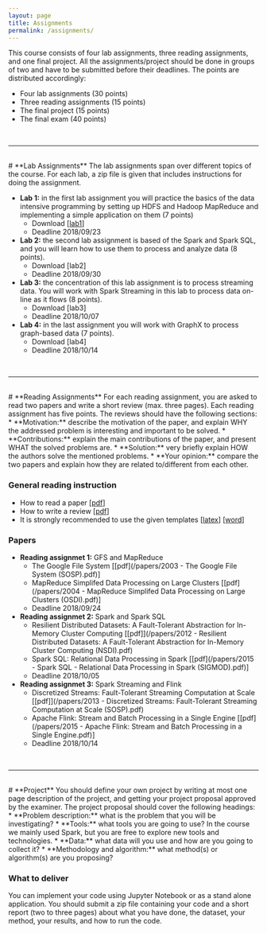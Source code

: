 ```yaml
---
layout: page
title: Assignments
permalink: /assignments/
---
```

This course consists of four lab assignments, three reading assignments, and one final project. All the assignments/project should be done in groups of two and have to be submitted before their deadlines. The points are distributed accordingly:
<ul>
<li>Four lab assignments (30 points)</li>
<li>Three reading assignments (15 points)</li>
<li>The final project (15 points)</li>
<li>The final exam (40 points)</li>
</ul>

<br>
<hr>
<br>
# **Lab Assignments**
The lab assignments span over different topics of the course. For each lab, a zip file is given that includes instructions for doing the assignment.

* **Lab 1:** in the first lab assignment you will practice the basics of the data intensive programming by setting up HDFS and Hadoop MapReduce and implementing a simple application on them (7 points)
  - Download [[lab1](https://www.dropbox.com/s/5vf8jnv5rk91i0c/lab1.zip?dl=0)]
  - Deadline 2018/09/23
* **Lab 2:** the second lab assignment is based of the Spark and Spark SQL, and you will learn how to use them to process and analyze data (8 points).
  - Download [lab2]
  - Deadline 2018/09/30
* **Lab 3:** the concentration of this lab assignment is to process streaming data. You will work with Spark Streaming in this lab to process data on-line as it flows (8 points).
  - Download [lab3]
  - Deadline 2018/10/07
* **Lab 4:** in the last assignment you will work with GraphX to process graph-based data (7 points).
  - Download [lab4]
  - Deadline 2018/10/14

<br>
<hr>
<br>
# **Reading Assignments**
For each reading assignment, you are asked to read two papers and write a short review (max. three pages). Each reading assignment has five points. The reviews should have the following sections:
* **Motivation:** describe the motivation of the paper, and explain WHY the addressed problem is interesting and important to be solved.
* **Contributions:** explain the main contributions of the paper, and present WHAT the solved problems are.
* **Solution:** very briefly explain HOW the authors solve the mentioned problems.
* **Your opinion:** compare the two papers and explain how they are related to/different from each other.

### General reading instruction
* How to read a paper [[pdf](/papers/paper-reading.pdf)]
* How to write a review [[pdf](/papers/review-writing.pdf)]
* It is strongly recommended to use the given templates [[latex](/papers/latex_template.tex)] [[word](/papers/word_template.doc)]

### Papers
* **Reading assignmet 1:** GFS and MapReduce
  - The Google File System [[pdf](/papers/2003 - The Google File System (SOSP).pdf)]
  - MapReduce Simplifed Data Processing on Large Clusters [[pdf](/papers/2004 - MapReduce  Simplifed Data Processing on Large Clusters (OSDI).pdf)]
  - Deadline 2018/09/24
* **Reading assignmet 2:** Spark and Spark SQL
  - Resilient Distributed Datasets: A Fault-Tolerant Abstraction for In-Memory Cluster Computing [[pdf]](/papers/2012 - Resilient Distributed Datasets: A Fault-Tolerant Abstraction for In-Memory Cluster Computing (NSDI).pdf)
  - Spark SQL: Relational Data Processing in Spark [[pdf](/papers/2015 - Spark SQL - Relational Data Processing in Spark (SIGMOD).pdf)]
  - Deadline 2018/10/05
* **Reading assignmet 3:** Spark Streaming and Flink
  - Discretized Streams: Fault-Tolerant Streaming Computation at Scale [[pdf]](/papers/2013 - Discretized Streams: Fault-Tolerant Streaming Computation at Scale (SOSP).pdf)
  - Apache Flink: Stream and Batch Processing in a Single Engine [[pdf](/papers/2015 - Apache Flink: Stream and Batch Processing in a Single Engine.pdf)]
  - Deadline 2018/10/14
<br>
<hr>
<br>
# **Project**
You should define your own project by writing at most one page description of the project, and getting your project proposal approved by the examiner. The project proposal should cover the following headings:
* **Problem description:** what is the problem that you will be investigating?
* **Tools:** what tools you are going to use? In the course we mainly used Spark, but you are free to explore new tools and technologies.
* **Data:** what data will you use and how are you going to collect it? 
* **Methodology and algorithm:** what method(s) or algorithm(s) are you proposing? 

### What to deliver
You can implement your code using Jupyter Notebook or as a stand alone application. You should submit a zip file containing your code and a short report (two to three pages) about what you have done, the dataset, your method, your results, and how to run the code.
